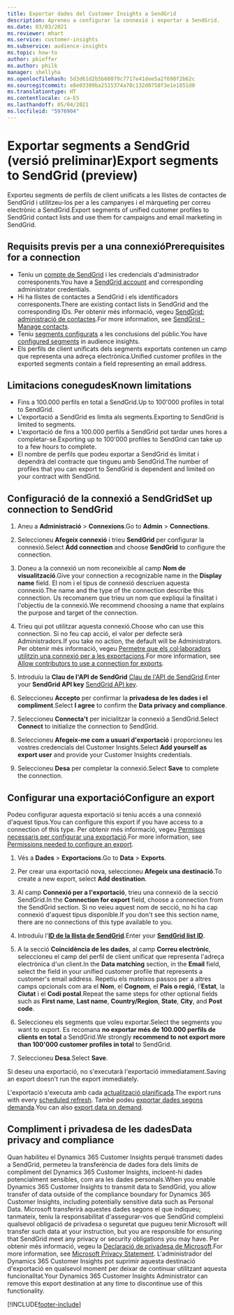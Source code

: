 ```yaml
---
title: Exportar dades del Customer Insights a SendGrid
description: Apreneu a configurar la connexió i exportar a SendGrid.
ms.date: 03/03/2021
ms.reviewer: mhart
ms.service: customer-insights
ms.subservice: audience-insights
ms.topic: how-to
author: pkieffer
ms.author: philk
manager: shellyha
ms.openlocfilehash: 5d3d61d2b5b68079c7717e41dee5a2f698f2b62c
ms.sourcegitcommit: e8e03309ba2515374a70c132d0758f3e1e1851d0
ms.translationtype: HT
ms.contentlocale: ca-ES
ms.lasthandoff: 05/04/2021
ms.locfileid: "5976904"
---
```

# <a name="export-segments-to-sendgrid-preview"></a><span data-ttu-id="e8cef-103">Exportar segments a SendGrid (versió preliminar)</span><span class="sxs-lookup"><span data-stu-id="e8cef-103">Export segments to SendGrid (preview)</span></span>

<span data-ttu-id="e8cef-104">Exporteu segments de perfils de client unificats a les llistes de contactes de SendGrid i utilitzeu-los per a les campanyes i el màrqueting per correu electrònic a SendGrid.</span><span class="sxs-lookup"><span data-stu-id="e8cef-104">Export segments of unified customer profiles to SendGrid contact lists and use them for campaigns and email marketing in SendGrid.</span></span> 

## <a name="prerequisites-for-a-connection"></a><span data-ttu-id="e8cef-105">Requisits previs per a una connexió</span><span class="sxs-lookup"><span data-stu-id="e8cef-105">Prerequisites for a connection</span></span>

-   <span data-ttu-id="e8cef-106">Teniu un [compte de SendGrid](https://sendgrid.com/) i les credencials d'administrador corresponents.</span><span class="sxs-lookup"><span data-stu-id="e8cef-106">You have a [SendGrid account](https://sendgrid.com/) and corresponding administrator credentials.</span></span>
-   <span data-ttu-id="e8cef-107">Hi ha llistes de contactes a SendGrid i els identificadors corresponents.</span><span class="sxs-lookup"><span data-stu-id="e8cef-107">There are existing contact lists in SendGrid and the corresponding IDs.</span></span> <span data-ttu-id="e8cef-108">Per obtenir més informació, vegeu [SendGrid: administració de contactes](https://sendgrid.com/docs/ui/managing-contacts/create-and-manage-contacts/#manage-contacts).</span><span class="sxs-lookup"><span data-stu-id="e8cef-108">For more information, see [SendGrid - Manage contacts](https://sendgrid.com/docs/ui/managing-contacts/create-and-manage-contacts/#manage-contacts).</span></span>
-   <span data-ttu-id="e8cef-109">Teniu [segments configurats](segments.md) a les conclusions del públic.</span><span class="sxs-lookup"><span data-stu-id="e8cef-109">You have [configured segments](segments.md) in audience insights.</span></span>
-   <span data-ttu-id="e8cef-110">Els perfils de client unificats dels segments exportats contenen un camp que representa una adreça electrònica.</span><span class="sxs-lookup"><span data-stu-id="e8cef-110">Unified customer profiles in the exported segments contain a field representing an email address.</span></span>

## <a name="known-limitations"></a><span data-ttu-id="e8cef-111">Limitacions conegudes</span><span class="sxs-lookup"><span data-stu-id="e8cef-111">Known limitations</span></span>

- <span data-ttu-id="e8cef-112">Fins a 100.000 perfils en total a SendGrid.</span><span class="sxs-lookup"><span data-stu-id="e8cef-112">Up to 100'000 profiles in total to SendGrid.</span></span>
- <span data-ttu-id="e8cef-113">L'exportació a SendGrid es limita als segments.</span><span class="sxs-lookup"><span data-stu-id="e8cef-113">Exporting to SendGrid is limited to segments.</span></span>
- <span data-ttu-id="e8cef-114">L'exportació de fins a 100.000 perfils a SendGrid pot tardar unes hores a completar-se.</span><span class="sxs-lookup"><span data-stu-id="e8cef-114">Exporting up to 100'000 profiles to SendGrid can take up to a few hours to complete.</span></span> 
- <span data-ttu-id="e8cef-115">El nombre de perfils que podeu exportar a SendGrid és limitat i dependrà del contracte que tingueu amb SendGrid.</span><span class="sxs-lookup"><span data-stu-id="e8cef-115">The number of profiles that you can export to SendGrid is dependent and limited on your contract with SendGrid.</span></span>

## <a name="set-up-connection-to-sendgrid"></a><span data-ttu-id="e8cef-116">Configuració de la connexió a SendGrid</span><span class="sxs-lookup"><span data-stu-id="e8cef-116">Set up connection to SendGrid</span></span>

1. <span data-ttu-id="e8cef-117">Aneu a **Administració** > **Connexions**.</span><span class="sxs-lookup"><span data-stu-id="e8cef-117">Go to **Admin** > **Connections**.</span></span>

1. <span data-ttu-id="e8cef-118">Seleccioneu **Afegeix connexió** i trieu **SendGrid** per configurar la connexió.</span><span class="sxs-lookup"><span data-stu-id="e8cef-118">Select **Add connection** and choose **SendGrid** to configure the connection.</span></span>

1. <span data-ttu-id="e8cef-119">Doneu a la connexió un nom reconeixible al camp **Nom de visualització**.</span><span class="sxs-lookup"><span data-stu-id="e8cef-119">Give your connection a recognizable name in the **Display name** field.</span></span> <span data-ttu-id="e8cef-120">El nom i el tipus de connexió descriuen aquesta connexió.</span><span class="sxs-lookup"><span data-stu-id="e8cef-120">The name and the type of the connection describe this connection.</span></span> <span data-ttu-id="e8cef-121">Us recomanem que trieu un nom que expliqui la finalitat i l'objectiu de la connexió.</span><span class="sxs-lookup"><span data-stu-id="e8cef-121">We recommend choosing a name that explains the purpose and target of the connection.</span></span>

1. <span data-ttu-id="e8cef-122">Trieu qui pot utilitzar aquesta connexió.</span><span class="sxs-lookup"><span data-stu-id="e8cef-122">Choose who can use this connection.</span></span> <span data-ttu-id="e8cef-123">Si no feu cap acció, el valor per defecte serà Administradors.</span><span class="sxs-lookup"><span data-stu-id="e8cef-123">If you take no action, the default will be Administrators.</span></span> <span data-ttu-id="e8cef-124">Per obtenir més informació, vegeu [Permetre que els col·laboradors utilitzin una connexió per a les exportacions](connections.md#allow-contributors-to-use-a-connection-for-exports).</span><span class="sxs-lookup"><span data-stu-id="e8cef-124">For more information, see [Allow contributors to use a connection for exports](connections.md#allow-contributors-to-use-a-connection-for-exports).</span></span>

1. <span data-ttu-id="e8cef-125">Introduïu la **Clau de l'API de SendGrid** [Clau de l'API de SendGrid](https://sendgrid.com/docs/ui/account-and-settings/api-keys/).</span><span class="sxs-lookup"><span data-stu-id="e8cef-125">Enter your **SendGrid API key** [SendGrid API key](https://sendgrid.com/docs/ui/account-and-settings/api-keys/).</span></span>

1. <span data-ttu-id="e8cef-126">Seleccioneu **Accepto** per confirmar la **privadesa de les dades i el compliment**.</span><span class="sxs-lookup"><span data-stu-id="e8cef-126">Select **I agree** to confirm the **Data privacy and compliance**.</span></span>

1. <span data-ttu-id="e8cef-127">Seleccioneu **Connecta't** per inicialitzar la connexió a SendGrid.</span><span class="sxs-lookup"><span data-stu-id="e8cef-127">Select **Connect** to initialize the connection to SendGrid.</span></span>

1. <span data-ttu-id="e8cef-128">Seleccioneu **Afegeix-me com a usuari d'exportació** i proporcioneu les vostres credencials del Customer Insights.</span><span class="sxs-lookup"><span data-stu-id="e8cef-128">Select **Add yourself as export user** and provide your Customer Insights credentials.</span></span>

1. <span data-ttu-id="e8cef-129">Seleccioneu **Desa** per completar la connexió.</span><span class="sxs-lookup"><span data-stu-id="e8cef-129">Select **Save** to complete the connection.</span></span>

## <a name="configure-an-export"></a><span data-ttu-id="e8cef-130">Configurar una exportació</span><span class="sxs-lookup"><span data-stu-id="e8cef-130">Configure an export</span></span>

<span data-ttu-id="e8cef-131">Podeu configurar aquesta exportació si teniu accés a una connexió d'aquest tipus.</span><span class="sxs-lookup"><span data-stu-id="e8cef-131">You can configure this export if you have access to a connection of this type.</span></span> <span data-ttu-id="e8cef-132">Per obtenir més informació, vegeu [Permisos necessaris per configurar una exportació](export-destinations.md#set-up-a-new-export).</span><span class="sxs-lookup"><span data-stu-id="e8cef-132">For more information, see [Permissions needed to configure an export](export-destinations.md#set-up-a-new-export).</span></span>

1. <span data-ttu-id="e8cef-133">Vés a **Dades** > **Exportacions**.</span><span class="sxs-lookup"><span data-stu-id="e8cef-133">Go to **Data** > **Exports**.</span></span>

1. <span data-ttu-id="e8cef-134">Per crear una exportació nova, seleccioneu **Afegeix una destinació**.</span><span class="sxs-lookup"><span data-stu-id="e8cef-134">To create a new export, select **Add destination**.</span></span>

1. <span data-ttu-id="e8cef-135">Al camp **Connexió per a l'exportació**, trieu una connexió de la secció SendGrid.</span><span class="sxs-lookup"><span data-stu-id="e8cef-135">In the **Connection for export** field, choose a connection from the SendGrid section.</span></span> <span data-ttu-id="e8cef-136">Si no veieu aquest nom de secció, no hi ha cap connexió d'aquest tipus disponible.</span><span class="sxs-lookup"><span data-stu-id="e8cef-136">If you don't see this section name, there are no connections of this type available to you.</span></span>

1. <span data-ttu-id="e8cef-137">Introduïu l'**[ID de la llista de SendGrid](https://sendgrid.com/docs/ui/managing-contacts/create-and-manage-contacts/#manage-contacts)**.</span><span class="sxs-lookup"><span data-stu-id="e8cef-137">Enter your **[SendGrid list ID](https://sendgrid.com/docs/ui/managing-contacts/create-and-manage-contacts/#manage-contacts)**.</span></span>

1. <span data-ttu-id="e8cef-138">A la secció **Coincidència de les dades**, al camp **Correu electrònic**, seleccioneu el camp del perfil de client unificat que representa l'adreça electrònica d'un client.</span><span class="sxs-lookup"><span data-stu-id="e8cef-138">In the **Data matching** section, in the **Email** field, select the field in your unified customer profile that represents a customer's email address.</span></span> <span data-ttu-id="e8cef-139">Repetiu els mateixos passos per a altres camps opcionals com ara el **Nom**, el **Cognom**, el **País o regió**, l'**Estat**, la **Ciutat** i el **Codi postal**.</span><span class="sxs-lookup"><span data-stu-id="e8cef-139">Repeat the same steps for other optional fields such as **First name**, **Last name**, **Country/Region**, **State**, **City**, and **Post code**.</span></span>

1. <span data-ttu-id="e8cef-140">Seleccioneu els segments que voleu exportar.</span><span class="sxs-lookup"><span data-stu-id="e8cef-140">Select the segments you want to export.</span></span> <span data-ttu-id="e8cef-141">Es recomana **no exportar més de 100.000 perfils de clients en total** a SendGrid.</span><span class="sxs-lookup"><span data-stu-id="e8cef-141">We strongly **recommend to not export more than 100'000 customer profiles in total** to SendGrid.</span></span> 

1. <span data-ttu-id="e8cef-142">Seleccioneu **Desa**.</span><span class="sxs-lookup"><span data-stu-id="e8cef-142">Select **Save**.</span></span>

<span data-ttu-id="e8cef-143">Si deseu una exportació, no s'executarà l'exportació immediatament.</span><span class="sxs-lookup"><span data-stu-id="e8cef-143">Saving an export doesn't run the export immediately.</span></span>

<span data-ttu-id="e8cef-144">L'exportació s'executa amb cada [actualització planificada](system.md#schedule-tab).</span><span class="sxs-lookup"><span data-stu-id="e8cef-144">The export runs with every [scheduled refresh](system.md#schedule-tab).</span></span> <span data-ttu-id="e8cef-145">També podeu [exportar dades segons demanda](export-destinations.md#run-exports-on-demand).</span><span class="sxs-lookup"><span data-stu-id="e8cef-145">You can also [export data on demand](export-destinations.md#run-exports-on-demand).</span></span> 

## <a name="data-privacy-and-compliance"></a><span data-ttu-id="e8cef-146">Compliment i privadesa de les dades</span><span class="sxs-lookup"><span data-stu-id="e8cef-146">Data privacy and compliance</span></span>

<span data-ttu-id="e8cef-147">Quan habiliteu el Dynamics 365 Customer Insights perquè transmeti dades a SendGrid, permeteu la transferència de dades fora dels límits de compliment del Dynamics 365 Customer Insights, incloent-hi dades potencialment sensibles, com ara les dades personals.</span><span class="sxs-lookup"><span data-stu-id="e8cef-147">When you enable Dynamics 365 Customer Insights to transmit data to SendGrid, you allow transfer of data outside of the compliance boundary for Dynamics 365 Customer Insights, including potentially sensitive data such as Personal Data.</span></span> <span data-ttu-id="e8cef-148">Microsoft transferirà aquestes dades segons el que indiqueu; tanmateix, teniu la responsabilitat d'assegurar-vos que SendGrid compleixi qualsevol obligació de privadesa o seguretat que pugueu tenir.</span><span class="sxs-lookup"><span data-stu-id="e8cef-148">Microsoft will transfer such data at your instruction, but you are responsible for ensuring that SendGrid meet any privacy or security obligations you may have.</span></span> <span data-ttu-id="e8cef-149">Per obtenir més informació, vegeu la [Declaració de privadesa de Microsoft](https://go.microsoft.com/fwlink/?linkid=396732).</span><span class="sxs-lookup"><span data-stu-id="e8cef-149">For more information, see [Microsoft Privacy Statement](https://go.microsoft.com/fwlink/?linkid=396732).</span></span>
<span data-ttu-id="e8cef-150">L'administrador del Dynamics 365 Customer Insights pot suprimir aquesta destinació d'exportació en qualsevol moment per deixar de continuar utilitzant aquesta funcionalitat.</span><span class="sxs-lookup"><span data-stu-id="e8cef-150">Your Dynamics 365 Customer Insights Administrator can remove this export destination at any time to discontinue use of this functionality.</span></span>


[!INCLUDE[footer-include](../includes/footer-banner.md)]